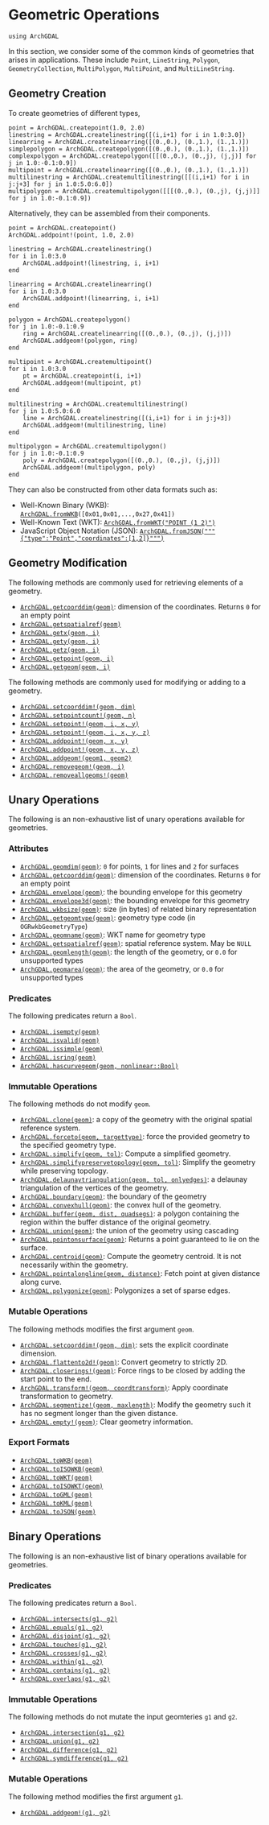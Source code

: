 # Geometric Operations

```@setup geometries
using ArchGDAL
```

In this section, we consider some of the common kinds of geometries that arises in applications. These include `Point`, `LineString`, `Polygon`, `GeometryCollection`, `MultiPolygon`, `MultiPoint`, and `MultiLineString`.

## Geometry Creation
To create geometries of different types, 

```@example geometries
point = ArchGDAL.createpoint(1.0, 2.0)
linestring = ArchGDAL.createlinestring([(i,i+1) for i in 1.0:3.0])
linearring = ArchGDAL.createlinearring([(0.,0.), (0.,1.), (1.,1.)])
simplepolygon = ArchGDAL.createpolygon([(0.,0.), (0.,1.), (1.,1.)])
complexpolygon = ArchGDAL.createpolygon([[(0.,0.), (0.,j), (j,j)] for j in 1.0:-0.1:0.9])
multipoint = ArchGDAL.createlinearring([(0.,0.), (0.,1.), (1.,1.)])
multilinestring = ArchGDAL.createmultilinestring([[(i,i+1) for i in j:j+3] for j in 1.0:5.0:6.0])
multipolygon = ArchGDAL.createmultipolygon([[[(0.,0.), (0.,j), (j,j)]] for j in 1.0:-0.1:0.9])
```

Alternatively, they can be assembled from their components.
```@example geometries
point = ArchGDAL.createpoint()
ArchGDAL.addpoint!(point, 1.0, 2.0)

linestring = ArchGDAL.createlinestring()
for i in 1.0:3.0
    ArchGDAL.addpoint!(linestring, i, i+1)
end

linearring = ArchGDAL.createlinearring()
for i in 1.0:3.0
    ArchGDAL.addpoint!(linearring, i, i+1)
end

polygon = ArchGDAL.createpolygon()
for j in 1.0:-0.1:0.9
    ring = ArchGDAL.createlinearring([(0.,0.), (0.,j), (j,j)])
    ArchGDAL.addgeom!(polygon, ring)
end

multipoint = ArchGDAL.createmultipoint()
for i in 1.0:3.0
    pt = ArchGDAL.createpoint(i, i+1)
    ArchGDAL.addgeom!(multipoint, pt)
end

multilinestring = ArchGDAL.createmultilinestring()
for j in 1.0:5.0:6.0
    line = ArchGDAL.createlinestring([(i,i+1) for i in j:j+3])
    ArchGDAL.addgeom!(multilinestring, line)
end

multipolygon = ArchGDAL.createmultipolygon()
for j in 1.0:-0.1:0.9
    poly = ArchGDAL.createpolygon([(0.,0.), (0.,j), (j,j)])
    ArchGDAL.addgeom!(multipolygon, poly)
end
```

They can also be constructed from other data formats such as:
* Well-Known Binary (WKB): [`ArchGDAL.fromWKB`](@ref)`([0x01,0x01,...,0x27,0x41])`
* Well-Known Text (WKT): [`ArchGDAL.fromWKT("POINT (1 2)")`](@ref)
* JavaScript Object Notation (JSON): [`ArchGDAL.fromJSON("""{"type":"Point","coordinates":[1,2]}""")`](@ref)

## Geometry Modification
The following methods are commonly used for retrieving elements of a geometry.

* [`ArchGDAL.getcoorddim(geom)`](@ref): dimension of the coordinates. Returns `0` for an empty point
* [`ArchGDAL.getspatialref(geom)`](@ref)
* [`ArchGDAL.getx(geom, i)`](@ref)
* [`ArchGDAL.gety(geom, i)`](@ref)
* [`ArchGDAL.getz(geom, i)`](@ref)
* [`ArchGDAL.getpoint(geom, i)`](@ref)
* [`ArchGDAL.getgeom(geom, i)`](@ref)

The following methods are commonly used for modifying or adding to a geometry.
* [`ArchGDAL.setcoorddim!(geom, dim)`](@ref)
* [`ArchGDAL.setpointcount!(geom, n)`](@ref)
* [`ArchGDAL.setpoint!(geom, i, x, y)`](@ref)
* [`ArchGDAL.setpoint!(geom, i, x, y, z)`](@ref)
* [`ArchGDAL.addpoint!(geom, x, y)`](@ref)
* [`ArchGDAL.addpoint!(geom, x, y, z)`](@ref)
* [`ArchGDAL.addgeom!(geom1, geom2)`](@ref)
* [`ArchGDAL.removegeom!(geom, i)`](@ref)
* [`ArchGDAL.removeallgeoms!(geom)`](@ref)

## Unary Operations
The following is an non-exhaustive list of unary operations available for geometries.

### Attributes

* [`ArchGDAL.geomdim(geom)`](@ref): `0` for points, `1` for lines and `2` for surfaces
* [`ArchGDAL.getcoorddim(geom)`](@ref): dimension of the coordinates. Returns `0` for an empty point
* [`ArchGDAL.envelope(geom)`](@ref): the bounding envelope for this geometry
* [`ArchGDAL.envelope3d(geom)`](@ref): the bounding envelope for this geometry
* [`ArchGDAL.wkbsize(geom)`](@ref): size (in bytes) of related binary representation
* [`ArchGDAL.getgeomtype(geom)`](@ref): geometry type code (in `OGRwkbGeometryType`)
* [`ArchGDAL.geomname(geom)`](@ref): WKT name for geometry type
* [`ArchGDAL.getspatialref(geom)`](@ref): spatial reference system. May be `NULL`
* [`ArchGDAL.geomlength(geom)`](@ref): the length of the geometry, or `0.0` for unsupported types
* [`ArchGDAL.geomarea(geom)`](@ref): the area of the geometry, or `0.0` for unsupported types

### Predicates
The following predicates return a `Bool`.

* [`ArchGDAL.isempty(geom)`](@ref)
* [`ArchGDAL.isvalid(geom)`](@ref)
* [`ArchGDAL.issimple(geom)`](@ref)
* [`ArchGDAL.isring(geom)`](@ref)
* [`ArchGDAL.hascurvegeom(geom, nonlinear::Bool)`](@ref)

### Immutable Operations
The following methods do not modify `geom`.

* [`ArchGDAL.clone(geom)`](@ref): a copy of the geometry with the original spatial reference system.
* [`ArchGDAL.forceto(geom, targettype)`](@ref): force the provided geometry to the specified geometry type.
* [`ArchGDAL.simplify(geom, tol)`](@ref): Compute a simplified geometry.
* [`ArchGDAL.simplifypreservetopology(geom, tol)`](@ref): Simplify the geometry while preserving topology.
* [`ArchGDAL.delaunaytriangulation(geom, tol, onlyedges)`](@ref): a delaunay triangulation of the vertices of the geometry.
* [`ArchGDAL.boundary(geom)`](@ref): the boundary of the geometry
* [`ArchGDAL.convexhull(geom)`](@ref): the convex hull of the geometry.
* [`ArchGDAL.buffer(geom, dist, quadsegs)`](@ref): a polygon containing the region within the buffer distance of the original geometry.
* [`ArchGDAL.union(geom)`](@ref): the union of the geometry using cascading
* [`ArchGDAL.pointonsurface(geom)`](@ref): Returns a point guaranteed to lie on the surface.
* [`ArchGDAL.centroid(geom)`](@ref): Compute the geometry centroid. It is not necessarily within the geometry.
* [`ArchGDAL.pointalongline(geom, distance)`](@ref): Fetch point at given distance along curve.
* [`ArchGDAL.polygonize(geom)`](@ref): Polygonizes a set of sparse edges.

### Mutable Operations
The following methods modifies the first argument `geom`.

* [`ArchGDAL.setcoorddim!(geom, dim)`](@ref): sets the explicit coordinate dimension.
* [`ArchGDAL.flattento2d!(geom)`](@ref): Convert geometry to strictly 2D.
* [`ArchGDAL.closerings!(geom)`](@ref): Force rings to be closed by adding the start point to the end.
* [`ArchGDAL.transform!(geom, coordtransform)`](@ref): Apply coordinate transformation to geometry.
* [`ArchGDAL.segmentize!(geom, maxlength)`](@ref): Modify the geometry such it has no segment longer than the given distance.
* [`ArchGDAL.empty!(geom)`](@ref): Clear geometry information.

### Export Formats

* [`ArchGDAL.toWKB(geom)`](@ref)
* [`ArchGDAL.toISOWKB(geom)`](@ref)
* [`ArchGDAL.toWKT(geom)`](@ref)
* [`ArchGDAL.toISOWKT(geom)`](@ref)
* [`ArchGDAL.toGML(geom)`](@ref)
* [`ArchGDAL.toKML(geom)`](@ref)
* [`ArchGDAL.toJSON(geom)`](@ref)

## Binary Operations
The following is an non-exhaustive list of binary operations available for geometries.

### Predicates
The following predicates return a `Bool`.

* [`ArchGDAL.intersects(g1, g2)`](@ref)
* [`ArchGDAL.equals(g1, g2)`](@ref)
* [`ArchGDAL.disjoint(g1, g2)`](@ref)
* [`ArchGDAL.touches(g1, g2)`](@ref)
* [`ArchGDAL.crosses(g1, g2)`](@ref)
* [`ArchGDAL.within(g1, g2)`](@ref)
* [`ArchGDAL.contains(g1, g2)`](@ref)
* [`ArchGDAL.overlaps(g1, g2)`](@ref)

### Immutable Operations
The following methods do not mutate the input geomteries `g1` and `g2`.

* [`ArchGDAL.intersection(g1, g2)`](@ref)
* [`ArchGDAL.union(g1, g2)`](@ref)
* [`ArchGDAL.difference(g1, g2)`](@ref)
* [`ArchGDAL.symdifference(g1, g2)`](@ref)

### Mutable Operations
The following method modifies the first argument `g1`.

* [`ArchGDAL.addgeom!(g1, g2)`](@ref)

